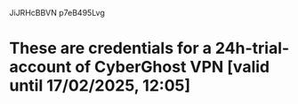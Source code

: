 JiJRHcBBVN
p7eB495Lvg
# These are credentials for a 24h-trial-account of CyberGhost VPN [valid until 17/02/2025, 12:05]
